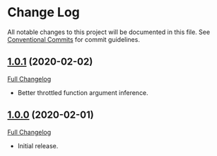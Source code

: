 # Change Log

All notable changes to this project will be documented in this file.
See [Conventional Commits](https://conventionalcommits.org) for commit guidelines.

## [1.0.1](https://github.com/PacoteJS/pacote/tree/@pacote/throttle/1.0.1) (2020-02-02)

[Full Changelog](https://github.com/PacoteJS/pacote/compare/@pacote/throttle@1.0.0...@pacote/throttle@1.0.1)

- Better throttled function argument inference.

## [1.0.0](https://github.com/PacoteJS/pacote/tree/@pacote/throttle/1.0.0) (2020-02-01)

[Full Changelog](https://github.com/PacoteJS/pacote/compare/@pacote/throttle@1.0.0...@pacote/throttle@1.0.0)

- Initial release.
